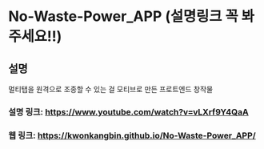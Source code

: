 # No-Waste-Power_APP (설명링크 꼭 봐주세요!!) 
## 설명
멀티탭을 원격으로 조종할 수 있는 걸 모티브로 만든 프로트엔드 창작물 
### 설명 링크: https://www.youtube.com/watch?v=vLXrf9Y4QaA
### 웹 링크: https://kwonkangbin.github.io/No-Waste-Power_APP/
